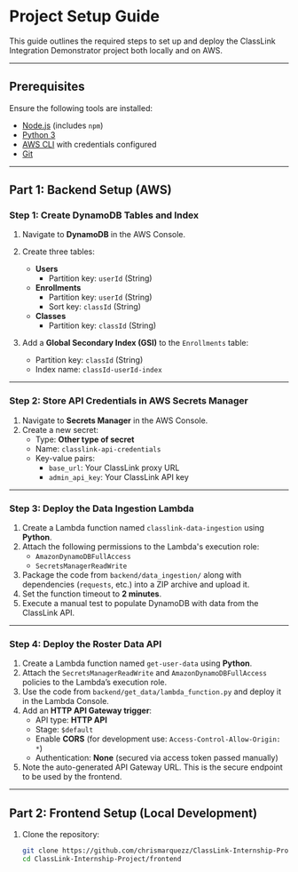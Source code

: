 # Project Setup Guide

This guide outlines the required steps to set up and deploy the ClassLink Integration Demonstrator project both locally and on AWS.

---

## Prerequisites

Ensure the following tools are installed:

- [Node.js](https://nodejs.org/) (includes `npm`)
- [Python 3](https://www.python.org/)
- [AWS CLI](https://aws.amazon.com/cli/) with credentials configured
- [Git](https://git-scm.com/)

---

## Part 1: Backend Setup (AWS)

### Step 1: Create DynamoDB Tables and Index

1. Navigate to **DynamoDB** in the AWS Console.
2. Create three tables:

   - **Users**
     - Partition key: `userId` (String)
   - **Enrollments**
     - Partition key: `userId` (String)
     - Sort key: `classId` (String)
   - **Classes**
     - Partition key: `classId` (String)

3. Add a **Global Secondary Index (GSI)** to the `Enrollments` table:

   - Partition key: `classId` (String)
   - Index name: `classId-userId-index`

---

### Step 2: Store API Credentials in AWS Secrets Manager

1. Navigate to **Secrets Manager** in the AWS Console.
2. Create a new secret:
   - Type: **Other type of secret**
   - Name: `classlink-api-credentials`
   - Key-value pairs:
     - `base_url`: Your ClassLink proxy URL
     - `admin_api_key`: Your ClassLink API key

---

### Step 3: Deploy the Data Ingestion Lambda

1. Create a Lambda function named `classlink-data-ingestion` using **Python**.
2. Attach the following permissions to the Lambda's execution role:
   - `AmazonDynamoDBFullAccess`
   - `SecretsManagerReadWrite`
3. Package the code from `backend/data_ingestion/` along with dependencies (`requests`, etc.) into a ZIP archive and upload it.
4. Set the function timeout to **2 minutes**.
5. Execute a manual test to populate DynamoDB with data from the ClassLink API.

---

### Step 4: Deploy the Roster Data API

1. Create a Lambda function named `get-user-data` using **Python**.
2. Attach the `SecretsManagerReadWrite` and `AmazonDynamoDBFullAccess` policies to the Lambda’s execution role.
3. Use the code from `backend/get_data/lambda_function.py` and deploy it in the Lambda Console.
4. Add an **HTTP API Gateway trigger**:
   - API type: **HTTP API**
   - Stage: `$default`
   - Enable **CORS** (for development use: `Access-Control-Allow-Origin: *`)
   - Authentication: **None** (secured via access token passed manually)
5. Note the auto-generated API Gateway URL. This is the secure endpoint to be used by the frontend.

---

## Part 2: Frontend Setup (Local Development)

1. Clone the repository:

   ```bash
   git clone https://github.com/chrismarquezz/ClassLink-Internship-Project.git
   cd ClassLink-Internship-Project/frontend
